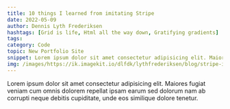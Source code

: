 ```yaml
---
title: 10 things I learned from imitating Stripe
date: 2022-05-09
author: Dennis Lyth Frederiksen
hashtags: [Grid is life, Html all the way down, Gratifying gradients]
tags:
category: Code
topic: New Portfolio Site
snippet: Lorem ipsum dolor sit amet consectetur adipisicing elit. Maiores fugiat veniam cum omnis dolorem repellat ipsam earum sed dolorum nam ab corrupti neque debitis cupiditate, unde eos similique dolore tenetur.
img: /images/https://ik.imagekit.io/dlfdk/lythfrederiksen/blog/stripe-imitation_0GrxC5rvM.png
---
```


Lorem ipsum dolor sit amet consectetur adipisicing elit. Maiores fugiat veniam cum omnis dolorem repellat ipsam earum sed dolorum nam ab corrupti neque debitis cupiditate, unde eos similique dolore tenetur.